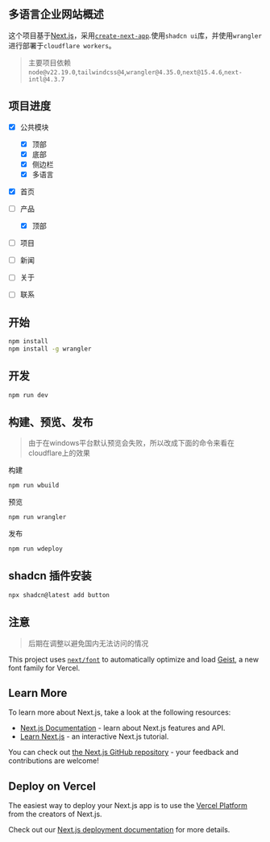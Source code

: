 
## 多语言企业网站概述

这个项目基于[Next.js](https://nextjs.org)，采用[`create-next-app`](https://nextjs.org/docs/app/api-reference/cli/create-next-app).使用`shadcn ui`库，并使用`wrangler`进行部署于`cloudflare workers`。

> 主要项目依赖`node@v22.19.0`,`tailwindcss@4`,`wrangler@4.35.0`,`next@15.4.6`,`next-intl@4.3.7`

## 项目进度
- [x] 公共模块
  - [x] 顶部
  - [x] 底部
  - [x] 侧边栏
  - [x] 多语言
- [x] 首页
- [ ] 产品
  - [x] 顶部
- [ ] 项目
- [ ] 新闻
- [ ] 关于
- [ ] 联系


## 开始

```bash
npm install 
npm install -g wrangler
```

## 开发

```bash
npm run dev
```

## 构建、预览、发布

> 由于在windows平台默认预览会失败，所以改成下面的命令来看在cloudflare上的效果

构建
```bash
npm run wbuild
```

预览
```bash
npm run wrangler
```

发布
```bash
npm run wdeploy
```

## shadcn 插件安装
```bash
npx shadcn@latest add button
```

## 注意

> 后期在调整以避免国内无法访问的情况

This project uses [`next/font`](https://nextjs.org/docs/app/building-your-application/optimizing/fonts) to automatically optimize and load [Geist](https://vercel.com/font), a new font family for Vercel.

## Learn More

To learn more about Next.js, take a look at the following resources:

- [Next.js Documentation](https://nextjs.org/docs) - learn about Next.js features and API.
- [Learn Next.js](https://nextjs.org/learn) - an interactive Next.js tutorial.

You can check out [the Next.js GitHub repository](https://github.com/vercel/next.js) - your feedback and contributions are welcome!

## Deploy on Vercel

The easiest way to deploy your Next.js app is to use the [Vercel Platform](https://vercel.com/new?utm_medium=default-template&filter=next.js&utm_source=create-next-app&utm_campaign=create-next-app-readme) from the creators of Next.js.

Check out our [Next.js deployment documentation](https://nextjs.org/docs/app/building-your-application/deploying) for more details.
